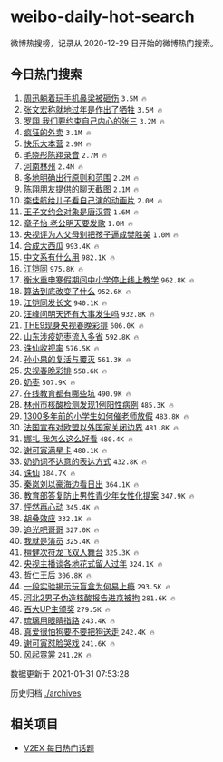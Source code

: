 # weibo-daily-hot-search

微博热搜榜，记录从 2020-12-29 日开始的微博热门搜索。

## 今日热门搜索

<!-- BEGIN -->

1. [周迅躺着玩手机鼻梁被砸伤](https://s.weibo.com/weibo?q=%23%E5%91%A8%E8%BF%85%E8%BA%BA%E7%9D%80%E7%8E%A9%E6%89%8B%E6%9C%BA%E9%BC%BB%E6%A2%81%E8%A2%AB%E7%A0%B8%E4%BC%A4%23&Refer=top) `3.5M 🔥`
1. [张文宏称就地过年是作出了牺牲](https://s.weibo.com/weibo?q=%23%E5%BC%A0%E6%96%87%E5%AE%8F%E7%A7%B0%E5%B0%B1%E5%9C%B0%E8%BF%87%E5%B9%B4%E6%98%AF%E4%BD%9C%E5%87%BA%E4%BA%86%E7%89%BA%E7%89%B2%23&Refer=top) `3.5M 🔥`
1. [罗翔 我们要约束自己内心的张三](https://s.weibo.com/weibo?q=%E7%BD%97%E7%BF%94%20%E6%88%91%E4%BB%AC%E8%A6%81%E7%BA%A6%E6%9D%9F%E8%87%AA%E5%B7%B1%E5%86%85%E5%BF%83%E7%9A%84%E5%BC%A0%E4%B8%89&Refer=top) `3.2M 🔥`
1. [疯狂的外卖](https://s.weibo.com/weibo?q=%E7%96%AF%E7%8B%82%E7%9A%84%E5%A4%96%E5%8D%96&Refer=top) `3.1M 🔥`
1. [快乐大本营](https://s.weibo.com/weibo?q=%E5%BF%AB%E4%B9%90%E5%A4%A7%E6%9C%AC%E8%90%A5&Refer=top) `2.9M 🔥`
1. [毛晓彤陈翔录音](https://s.weibo.com/weibo?q=%23%E6%AF%9B%E6%99%93%E5%BD%A4%E9%99%88%E7%BF%94%E5%BD%95%E9%9F%B3%23&Refer=top) `2.7M 🔥`
1. [河南林州](https://s.weibo.com/weibo?q=%E6%B2%B3%E5%8D%97%E6%9E%97%E5%B7%9E&Refer=top) `2.4M 🔥`
1. [多地明确出行原则和范围](https://s.weibo.com/weibo?q=%23%E5%A4%9A%E5%9C%B0%E6%98%8E%E7%A1%AE%E5%87%BA%E8%A1%8C%E5%8E%9F%E5%88%99%E5%92%8C%E8%8C%83%E5%9B%B4%23&Refer=top) `2.2M 🔥`
1. [陈翔朋友提供的聊天截图](https://s.weibo.com/weibo?q=%23%E9%99%88%E7%BF%94%E6%9C%8B%E5%8F%8B%E6%8F%90%E4%BE%9B%E7%9A%84%E8%81%8A%E5%A4%A9%E6%88%AA%E5%9B%BE%23&Refer=top) `2.1M 🔥`
1. [李佳航给儿子看自己演的动画片](https://s.weibo.com/weibo?q=%23%E6%9D%8E%E4%BD%B3%E8%88%AA%E7%BB%99%E5%84%BF%E5%AD%90%E7%9C%8B%E8%87%AA%E5%B7%B1%E6%BC%94%E7%9A%84%E5%8A%A8%E7%94%BB%E7%89%87%23&Refer=top) `2.0M 🔥`
1. [王子文约会对象是唐汉霄](https://s.weibo.com/weibo?q=%23%E7%8E%8B%E5%AD%90%E6%96%87%E7%BA%A6%E4%BC%9A%E5%AF%B9%E8%B1%A1%E6%98%AF%E5%94%90%E6%B1%89%E9%9C%84%23&Refer=top) `1.6M 🔥`
1. [章子怡 老公明天要发歌](https://s.weibo.com/weibo?q=%E7%AB%A0%E5%AD%90%E6%80%A1%20%E8%80%81%E5%85%AC%E6%98%8E%E5%A4%A9%E8%A6%81%E5%8F%91%E6%AD%8C&Refer=top) `1.0M 🔥`
1. [央视评为人父母别把孩子逼成樊胜美](https://s.weibo.com/weibo?q=%23%E5%A4%AE%E8%A7%86%E8%AF%84%E4%B8%BA%E4%BA%BA%E7%88%B6%E6%AF%8D%E5%88%AB%E6%8A%8A%E5%AD%A9%E5%AD%90%E9%80%BC%E6%88%90%E6%A8%8A%E8%83%9C%E7%BE%8E%23&Refer=top) `1.0M 🔥`
1. [合成大西瓜](https://s.weibo.com/weibo?q=%E5%90%88%E6%88%90%E5%A4%A7%E8%A5%BF%E7%93%9C&Refer=top) `993.4K 🔥`
1. [中文系有什么用](https://s.weibo.com/weibo?q=%23%E4%B8%AD%E6%96%87%E7%B3%BB%E6%9C%89%E4%BB%80%E4%B9%88%E7%94%A8%23&Refer=top) `982.1K 🔥`
1. [江铠同](https://s.weibo.com/weibo?q=%E6%B1%9F%E9%93%A0%E5%90%8C&Refer=top) `975.8K 🔥`
1. [衡水重申寒假期间中小学停止线上教学](https://s.weibo.com/weibo?q=%23%E8%A1%A1%E6%B0%B4%E9%87%8D%E7%94%B3%E5%AF%92%E5%81%87%E6%9C%9F%E9%97%B4%E4%B8%AD%E5%B0%8F%E5%AD%A6%E5%81%9C%E6%AD%A2%E7%BA%BF%E4%B8%8A%E6%95%99%E5%AD%A6%23&Refer=top) `962.8K 🔥`
1. [算法到底改变了什么](https://s.weibo.com/weibo?q=%23%E7%AE%97%E6%B3%95%E5%88%B0%E5%BA%95%E6%94%B9%E5%8F%98%E4%BA%86%E4%BB%80%E4%B9%88%23&Refer=top) `952.6K 🔥`
1. [江铠同发长文](https://s.weibo.com/weibo?q=%23%E6%B1%9F%E9%93%A0%E5%90%8C%E5%8F%91%E9%95%BF%E6%96%87%23&Refer=top) `940.1K 🔥`
1. [汪峰问明天还有大事发生吗](https://s.weibo.com/weibo?q=%23%E6%B1%AA%E5%B3%B0%E9%97%AE%E6%98%8E%E5%A4%A9%E8%BF%98%E6%9C%89%E5%A4%A7%E4%BA%8B%E5%8F%91%E7%94%9F%E5%90%97%23&Refer=top) `932.8K 🔥`
1. [THE9现身央视春晚彩排](https://s.weibo.com/weibo?q=%23THE9%E7%8E%B0%E8%BA%AB%E5%A4%AE%E8%A7%86%E6%98%A5%E6%99%9A%E5%BD%A9%E6%8E%92%23&Refer=top) `606.0K 🔥`
1. [山东涉疫奶枣流入多省](https://s.weibo.com/weibo?q=%23%E5%B1%B1%E4%B8%9C%E6%B6%89%E7%96%AB%E5%A5%B6%E6%9E%A3%E6%B5%81%E5%85%A5%E5%A4%9A%E7%9C%81%23&Refer=top) `592.8K 🔥`
1. [诛仙收视率](https://s.weibo.com/weibo?q=%23%E8%AF%9B%E4%BB%99%E6%94%B6%E8%A7%86%E7%8E%87%23&Refer=top) `576.5K 🔥`
1. [孙小果的复活与覆灭](https://s.weibo.com/weibo?q=%23%E5%AD%99%E5%B0%8F%E6%9E%9C%E7%9A%84%E5%A4%8D%E6%B4%BB%E4%B8%8E%E8%A6%86%E7%81%AD%23&Refer=top) `561.3K 🔥`
1. [央视春晚彩排](https://s.weibo.com/weibo?q=%E5%A4%AE%E8%A7%86%E6%98%A5%E6%99%9A%E5%BD%A9%E6%8E%92&Refer=top) `558.6K 🔥`
1. [奶枣](https://s.weibo.com/weibo?q=%E5%A5%B6%E6%9E%A3&Refer=top) `507.9K 🔥`
1. [在线教育都有哪些坑](https://s.weibo.com/weibo?q=%23%E5%9C%A8%E7%BA%BF%E6%95%99%E8%82%B2%E9%83%BD%E6%9C%89%E5%93%AA%E4%BA%9B%E5%9D%91%23&Refer=top) `490.9K 🔥`
1. [林州市核酸检测发现1例阳性病例](https://s.weibo.com/weibo?q=%23%E6%9E%97%E5%B7%9E%E5%B8%82%E6%A0%B8%E9%85%B8%E6%A3%80%E6%B5%8B%E5%8F%91%E7%8E%B01%E4%BE%8B%E9%98%B3%E6%80%A7%E7%97%85%E4%BE%8B%23&Refer=top) `485.3K 🔥`
1. [1300多年前的小学生如何催老师放假](https://s.weibo.com/weibo?q=%231300%E5%A4%9A%E5%B9%B4%E5%89%8D%E7%9A%84%E5%B0%8F%E5%AD%A6%E7%94%9F%E5%A6%82%E4%BD%95%E5%82%AC%E8%80%81%E5%B8%88%E6%94%BE%E5%81%87%23&Refer=top) `483.8K 🔥`
1. [法国宣布对欧盟以外国家关闭边界](https://s.weibo.com/weibo?q=%23%E6%B3%95%E5%9B%BD%E5%AE%A3%E5%B8%83%E5%AF%B9%E6%AC%A7%E7%9B%9F%E4%BB%A5%E5%A4%96%E5%9B%BD%E5%AE%B6%E5%85%B3%E9%97%AD%E8%BE%B9%E7%95%8C%23&Refer=top) `481.8K 🔥`
1. [娜扎 我怎么这么好看](https://s.weibo.com/weibo?q=%E5%A8%9C%E6%89%8E%20%E6%88%91%E6%80%8E%E4%B9%88%E8%BF%99%E4%B9%88%E5%A5%BD%E7%9C%8B&Refer=top) `480.4K 🔥`
1. [谢可寅满星卡](https://s.weibo.com/weibo?q=%23%E8%B0%A2%E5%8F%AF%E5%AF%85%E6%BB%A1%E6%98%9F%E5%8D%A1%23&Refer=top) `480.1K 🔥`
1. [奶奶词不达意的表达方式](https://s.weibo.com/weibo?q=%E5%A5%B6%E5%A5%B6%E8%AF%8D%E4%B8%8D%E8%BE%BE%E6%84%8F%E7%9A%84%E8%A1%A8%E8%BE%BE%E6%96%B9%E5%BC%8F&Refer=top) `432.8K 🔥`
1. [诛仙](https://s.weibo.com/weibo?q=%E8%AF%9B%E4%BB%99&Refer=top) `384.7K 🔥`
1. [秦岚刘以豪海边看日出](https://s.weibo.com/weibo?q=%23%E7%A7%A6%E5%B2%9A%E5%88%98%E4%BB%A5%E8%B1%AA%E6%B5%B7%E8%BE%B9%E7%9C%8B%E6%97%A5%E5%87%BA%23&Refer=top) `364.1K 🔥`
1. [教育部答复防止男性青少年女性化提案](https://s.weibo.com/weibo?q=%23%E6%95%99%E8%82%B2%E9%83%A8%E7%AD%94%E5%A4%8D%E9%98%B2%E6%AD%A2%E7%94%B7%E6%80%A7%E9%9D%92%E5%B0%91%E5%B9%B4%E5%A5%B3%E6%80%A7%E5%8C%96%E6%8F%90%E6%A1%88%23&Refer=top) `347.9K 🔥`
1. [怦然再心动](https://s.weibo.com/weibo?q=%E6%80%A6%E7%84%B6%E5%86%8D%E5%BF%83%E5%8A%A8&Refer=top) `345.4K 🔥`
1. [胡叠效应](https://s.weibo.com/weibo?q=%E8%83%A1%E5%8F%A0%E6%95%88%E5%BA%94&Refer=top) `332.1K 🔥`
1. [追光吧哥哥](https://s.weibo.com/weibo?q=%E8%BF%BD%E5%85%89%E5%90%A7%E5%93%A5%E5%93%A5&Refer=top) `327.0K 🔥`
1. [我就是演员](https://s.weibo.com/weibo?q=%E6%88%91%E5%B0%B1%E6%98%AF%E6%BC%94%E5%91%98&Refer=top) `325.4K 🔥`
1. [檀健次符龙飞双人舞台](https://s.weibo.com/weibo?q=%23%E6%AA%80%E5%81%A5%E6%AC%A1%E7%AC%A6%E9%BE%99%E9%A3%9E%E5%8F%8C%E4%BA%BA%E8%88%9E%E5%8F%B0%23&Refer=top) `325.3K 🔥`
1. [央视主播谈各地花式留人过年](https://s.weibo.com/weibo?q=%23%E5%A4%AE%E8%A7%86%E4%B8%BB%E6%92%AD%E8%B0%88%E5%90%84%E5%9C%B0%E8%8A%B1%E5%BC%8F%E7%95%99%E4%BA%BA%E8%BF%87%E5%B9%B4%23&Refer=top) `324.1K 🔥`
1. [哲仁王后](https://s.weibo.com/weibo?q=%E5%93%B2%E4%BB%81%E7%8E%8B%E5%90%8E&Refer=top) `306.8K 🔥`
1. [一段实验揭示玩盲盒为何易上瘾](https://s.weibo.com/weibo?q=%23%E4%B8%80%E6%AE%B5%E5%AE%9E%E9%AA%8C%E6%8F%AD%E7%A4%BA%E7%8E%A9%E7%9B%B2%E7%9B%92%E4%B8%BA%E4%BD%95%E6%98%93%E4%B8%8A%E7%98%BE%23&Refer=top) `293.5K 🔥`
1. [河北2男子伪造核酸报告进京被拘](https://s.weibo.com/weibo?q=%E6%B2%B3%E5%8C%972%E7%94%B7%E5%AD%90%E4%BC%AA%E9%80%A0%E6%A0%B8%E9%85%B8%E6%8A%A5%E5%91%8A%E8%BF%9B%E4%BA%AC%E8%A2%AB%E6%8B%98&Refer=top) `281.6K 🔥`
1. [百大UP主颁奖](https://s.weibo.com/weibo?q=%23%E7%99%BE%E5%A4%A7UP%E4%B8%BB%E9%A2%81%E5%A5%96%23&Refer=top) `279.5K 🔥`
1. [琉璃用眼睛指路](https://s.weibo.com/weibo?q=%23%E7%90%89%E7%92%83%E7%94%A8%E7%9C%BC%E7%9D%9B%E6%8C%87%E8%B7%AF%23&Refer=top) `243.4K 🔥`
1. [真爱很怕狗要不要把狗送走](https://s.weibo.com/weibo?q=%23%E7%9C%9F%E7%88%B1%E5%BE%88%E6%80%95%E7%8B%97%E8%A6%81%E4%B8%8D%E8%A6%81%E6%8A%8A%E7%8B%97%E9%80%81%E8%B5%B0%23&Refer=top) `242.4K 🔥`
1. [谢可寅怼脸哭戏](https://s.weibo.com/weibo?q=%23%E8%B0%A2%E5%8F%AF%E5%AF%85%E6%80%BC%E8%84%B8%E5%93%AD%E6%88%8F%23&Refer=top) `241.6K 🔥`
1. [风起霓裳](https://s.weibo.com/weibo?q=%E9%A3%8E%E8%B5%B7%E9%9C%93%E8%A3%B3&Refer=top) `241.2K 🔥`

数据更新于 2021-01-31 07:53:28

<!-- END -->

历史归档 [./archives](./archives)

## 相关项目

- [V2EX 每日热门话题](https://github.com/realLeonardo/v2ex-daily-hot-topic)
